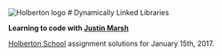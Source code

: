 <img src="https://www.holbertonschool.com/assets/holberton-logo-1cc451260ca3cd297def53f2250a9794810667c7ca7b5fa5879a569a457bf16f.png" alt="Holberton logo">
# Dynamically Linked Libraries 

**Learning to code with [Justin Marsh](https://twitter.com/dogonthecircuit)**

[Holberton School](https://www.holbertonschool.com) assignment solutions for January 15th, 2017.
